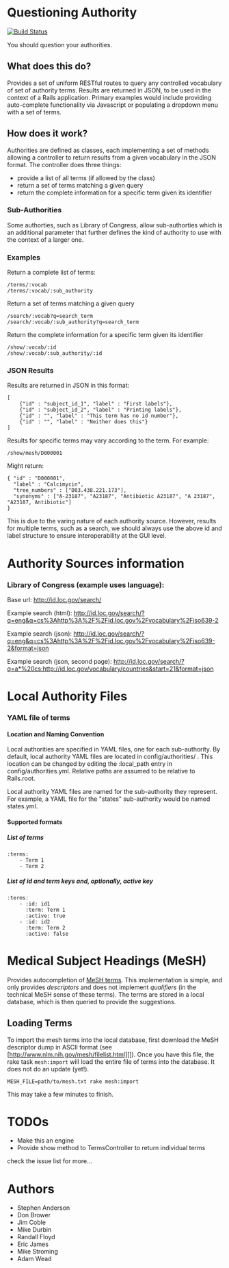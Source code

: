 # Questioning Authority

[![Build Status](https://travis-ci.org/projecthydra/questioning_authority.png)](https://travis-ci.org/projecthydra/questioning_authority)

You should question your authorities.

## What does this do?

Provides a set of uniform RESTful routes to query any controlled vocabulary of set of authority terms.
Results are returned in JSON, to be used in the context of a Rails application.  Primary examples would
include providing auto-complete functionality via Javascript or populating a dropdown menu with a set
of terms.

## How does it work?

Authorities are defined as classes, each implementing a set of methods allowing a controller to return
results from a given vocabulary in the JSON format.  The controller does three things:

* provide a list of all terms (if allowed by the class)
* return a set of terms matching a given query
* return the complete information for a specific term given its identifier

### Sub-Authorities

Some authorties, such as Library of Congress, allow sub-authorties which is an additional parameter that
further defines the kind of authority to use with the context of a larger one.

### Examples

Return a complete list of terms:

    /terms/:vocab
    /terms/:vocab/:sub_authority

Return a set of terms matching a given query

    /search/:vocab?q=search_term
    /search/:vocab/:sub_authority?q=search_term

Return the complete information for a specific term given its identifier

    /show/:vocab/:id
    /show/:vocab/:sub_authority/:id

### JSON Results

Results are returned in JSON in this format:

    [
        {"id" : "subject_id_1", "label" : "First labels"},
        {"id" : "subject_id_2", "label" : "Printing labels"},
        {"id" : "", "label" : "This term has no id number"},
        {"id" : "", "label" : "Neither does this"}
    ]

Results for specific terms may vary according to the term.  For example:

    /show/mesh/D000001

Might return:

    { "id" : "D000001",
      "label" : "Calcimycin",
      "tree_numbers" : ["D03.438.221.173"],
      "synonyms" : ["A-23187", "A23187", "Antibiotic A23187", "A 23187", "A23187, Antibiotic"]
    }

This is due to the varing nature of each authority source.  However, results for multiple terms, such as a search, we
should always use the above id and label structure to ensure interoperability at the GUI level.

# Authority Sources information

### Library of Congress (example uses language):

Base url: http://id.loc.gov/search/

Example search (html): http://id.loc.gov/search/?q=eng&q=cs%3Ahttp%3A%2F%2Fid.loc.gov%2Fvocabulary%2Fiso639-2

Example search (json): http://id.loc.gov/search/?q=eng&q=cs%3Ahttp%3A%2F%2Fid.loc.gov%2Fvocabulary%2Fiso639-2&format=json

Example search (json, second page): http://id.loc.gov/search/?q=a*%20cs:http://id.loc.gov/vocabulary/countries&start=21&format=json

# Local Authority Files

### YAML file of terms

#### Location and Naming Convention

Local authorities are specified in YAML files, one for each sub-authority.  By default, local
authority YAML files are located in config/authorities/ .  This location can be changed by editing
the :local_path entry in config/authorities.yml.  Relative paths are assumed to be relative to
Rails.root.

Local authority YAML files are named for the sub-authority they represent.  For example, a YAML file
for the "states" sub-authority would be named states.yml.

#### Supported formats

##### List of terms

	:terms:
		- Term 1
		- Term 2
		
##### List of id and term keys and, optionally, active key

	:terms:
		- :id: id1
		  :term: Term 1
		  :active: true
		- :id: id2
		  :term: Term 2
		  :active: false

# Medical Subject Headings (MeSH)

Provides autocompletion of [MeSH terms](http://www.nlm.nih.gov/mesh/introduction.html). This
implementation is simple, and only provides *descriptors* and does not implement *qualifiers* (in
the technical MeSH sense of these terms). The terms are stored in a local database, which is then
queried to provide the suggestions.

## Loading Terms

To import the mesh terms into the local database, first download the MeSH descriptor dump in ASCII
format  (see [http://www.nlm.nih.gov/mesh/filelist.html][]). Once you have this file, the rake task
`mesh:import` will load the entire file of terms into the database. It does not do an update (yet!).

    MESH_FILE=path/to/mesh.txt rake mesh:import

This may take a few minutes to finish.

# TODOs

* Make this an engine
* Provide show method to TermsController to return individual terms

check the issue list for more...

# Authors

* Stephen Anderson
* Don Brower
* Jim Coble
* Mike Durbin
* Randall Floyd
* Eric James
* Mike Stroming
* Adam Wead

